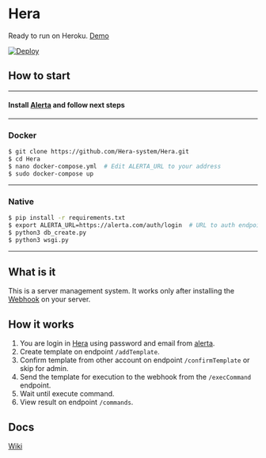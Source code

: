 # Hera

Ready to run on Heroku. [Demo](https://hera-system.oldtyt.xyz)

[![Deploy](https://www.herokucdn.com/deploy/button.svg)](https://dashboard.heroku.com/new?template=https://github.com/Hera-system/Hera)

## How to start

___

#### Install [Alerta](https://github.com/alerta/alerta) and follow next steps

---

### Docker

```bash
$ git clone https://github.com/Hera-system/Hera.git
$ cd Hera
$ nano docker-compose.yml  # Edit ALERTA_URL to your address
$ sudo docker-compose up
```

---

### Native

```bash
$ pip install -r requirements.txt
$ export ALERTA_URL=https://alerta.com/auth/login  # URL to auth endpoint your Alerta
$ python3 db_create.py
$ python3 wsgi.py
```

---

## What is it

This is a server management system. It works only after installing the [Webhook](https://github.com/Hera-system/webhook) on your server.

## How it works

1. You are login in [Hera](https://github.com/Hera-system/Hera) using password and email from [alerta](https://github.com/alerta/alerta).
2. Create template on endpoint `/addTemplate`.
3. Confirm template from other account on endpoint `/confirmTemplate` or skip for admin.
4. Send the template for execution to the webhook from the `/execCommand` endpoint.
5. Wait until execute command.
6. View result on endpoint `/commands`.

## Docs

[Wiki](https://github.com/Hera-system/Hera/wiki)